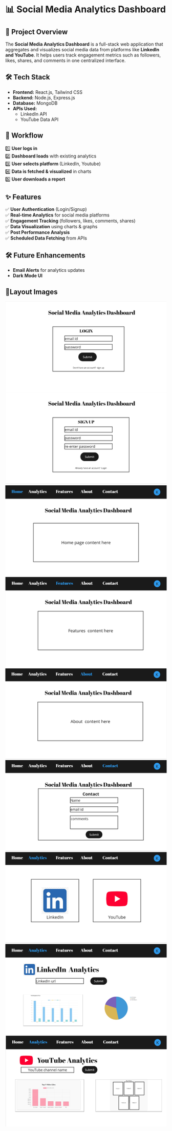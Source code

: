 # 📊 Social Media Analytics Dashboard

## 🚀 Project Overview
The **Social Media Analytics Dashboard** is a full-stack web application that aggregates and visualizes social media data from platforms like **LinkedIn and YouTube**. It helps users track engagement metrics such as followers, likes, shares, and comments in one centralized interface.

## 🛠 Tech Stack
- **Frontend:** React.js, Tailwind CSS
- **Backend:** Node.js, Express.js
- **Database:** MongoDB
- **APIs Used:**
  - LinkedIn API
  - YouTube Data API    

## 🔄 Workflow
1️⃣ **User logs in**  
2️⃣ **Dashboard loads** with existing analytics  
3️⃣ **User selects platform** (LinkedIn, Youtube)  
4️⃣ **Data is fetched & visualized** in charts  
5️⃣ **User downloads a report**  

## ✨ Features
✅ **User Authentication** (Login/Signup)  
✅ **Real-time Analytics** for social media platforms  
✅ **Engagement Tracking** (followers, likes, comments, shares)  
✅ **Data Visualization** using charts & graphs  
✅ **Post Performance Analysis**  
✅ **Scheduled Data Fetching** from APIs  



## 🛠️ Future Enhancements  
- **Email Alerts** for analytics updates  
- **Dark Mode UI**  

## 📸Layout Images

![another layout image](./imgs/Untitled%20-%20Frame%201.jpg)
![another layout image](./imgs/Untitled%20-%20Frame%205.jpg)
![another layout image](./imgs/Untitled%20-%20Frame%202.jpg)
![another layout image](./imgs/Untitled%20-%20Frame%207.jpg)
![another layout image](./imgs/Untitled%20-%20Frame%209.jpg)
![another layout image](./imgs/Untitled%20-%20Frame%208.jpg)
![another layout image](./imgs/Untitled%20-%20Frame%206.jpg)
![another layout image](./imgs/Untitled%20-%20Frame%2010.jpg)
![another layout image](./imgs/Untitled%20-%20Frame%2011.jpg)